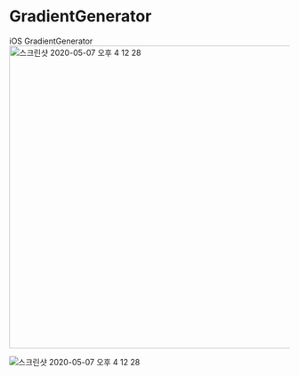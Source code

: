 # GradientGenerator
iOS GradientGenerator
<img width="545" alt="스크린샷 2020-05-07 오후 4 12 28" src="https://user-images.githubusercontent.com/39911797/81265355-ebd2e480-907d-11ea-8290-620895cd86b1.png">

![스크린샷 2020-05-07 오후 4 12 28](https://user-images.githubusercontent.com/39911797/81265949-e3c77480-907e-11ea-9ff5-a5f8a7bbf66e.png)
